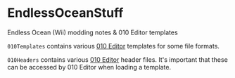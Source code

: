 # EndlessOceanStuff
Endless Ocean (Wii) modding notes &amp; 010 Editor templates

`010Templates` contains various [010 Editor](https://www.sweetscape.com/010editor/) templates for some file formats.

`010Headers` contains various [010 Editor](https://www.sweetscape.com/010editor/) header files. It's important that these can be accessed by 010 Editor when loading a template.
